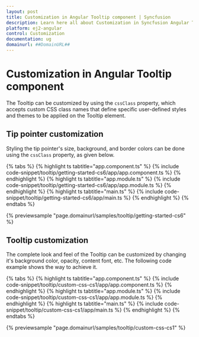 ```yaml
---
layout: post
title: Customization in Angular Tooltip component | Syncfusion
description: Learn here all about Customization in Syncfusion Angular Tooltip component of Syncfusion Essential JS 2 and more.
platform: ej2-angular
control: Customization 
documentation: ug
domainurl: ##DomainURL##
---
```


# Customization in Angular Tooltip component

The Tooltip can be customized by using the `cssClass` property, which accepts custom CSS class names that define specific user-defined styles and themes to be applied on the Tooltip element.

## Tip pointer customization

Styling the tip pointer's size, background, and border colors can be done using the `cssClass` property, as given below.

{% tabs %}
{% highlight ts tabtitle="app.component.ts" %}
{% include code-snippet/tooltip/getting-started-cs6/app/app.component.ts %}
{% endhighlight %}
{% highlight ts tabtitle="app.module.ts" %}
{% include code-snippet/tooltip/getting-started-cs6/app/app.module.ts %}
{% endhighlight %}
{% highlight ts tabtitle="main.ts" %}
{% include code-snippet/tooltip/getting-started-cs6/app/main.ts %}
{% endhighlight %}
{% endtabs %}
  
{% previewsample "page.domainurl/samples/tooltip/getting-started-cs6" %}

## Tooltip customization

The complete look and feel of the Tooltip can be customized by changing it's background color, opacity, content font, etc.
The following code example shows the way to achieve it.

{% tabs %}
{% highlight ts tabtitle="app.component.ts" %}
{% include code-snippet/tooltip/custom-css-cs1/app/app.component.ts %}
{% endhighlight %}
{% highlight ts tabtitle="app.module.ts" %}
{% include code-snippet/tooltip/custom-css-cs1/app/app.module.ts %}
{% endhighlight %}
{% highlight ts tabtitle="main.ts" %}
{% include code-snippet/tooltip/custom-css-cs1/app/main.ts %}
{% endhighlight %}
{% endtabs %}
  
{% previewsample "page.domainurl/samples/tooltip/custom-css-cs1" %}
